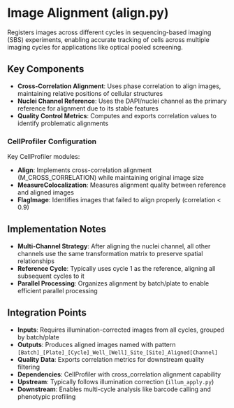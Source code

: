 # Image Alignment (align.py)

Registers images across different cycles in sequencing-based imaging (SBS) experiments, enabling accurate tracking of cells across multiple imaging cycles for applications like optical pooled screening.

## Key Components

- **Cross-Correlation Alignment**: Uses phase correlation to align images, maintaining relative positions of cellular structures
- **Nuclei Channel Reference**: Uses the DAPI/nuclei channel as the primary reference for alignment due to its stable features
- **Quality Control Metrics**: Computes and exports correlation values to identify problematic alignments

### CellProfiler Configuration

Key CellProfiler modules:

- **Align**: Implements cross-correlation alignment (M_CROSS_CORRELATION) while maintaining original image size
- **MeasureColocalization**: Measures alignment quality between reference and aligned images
- **FlagImage**: Identifies images that failed to align properly (correlation < 0.9)

## Implementation Notes

- **Multi-Channel Strategy**: After aligning the nuclei channel, all other channels use the same transformation matrix to preserve spatial relationships
- **Reference Cycle**: Typically uses cycle 1 as the reference, aligning all subsequent cycles to it
- **Parallel Processing**: Organizes alignment by batch/plate to enable efficient parallel processing

## Integration Points

- **Inputs**: Requires illumination-corrected images from all cycles, grouped by batch/plate
- **Outputs**: Produces aligned images named with pattern `[Batch]_[Plate]_[Cycle]_Well_[Well]_Site_[Site]_Aligned[Channel]`
- **Quality Data**: Exports correlation metrics for downstream quality filtering
- **Dependencies**: CellProfiler with cross_correlation alignment capability
- **Upstream**: Typically follows illumination correction (`illum_apply.py`)
- **Downstream**: Enables multi-cycle analysis like barcode calling and phenotypic profiling

